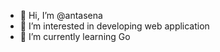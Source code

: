 - 👋 Hi, I’m @antasena
- 👀 I’m interested in developing web application
- 🌱 I’m currently learning Go

<!---
antasena/antasena is a ✨ special ✨ repository because its `README.md` (this file) appears on your GitHub profile.
You can click the Preview link to take a look at your changes.
--->
